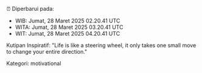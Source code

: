 ⏰ Diperbarui pada:
- WIB: Jumat, 28 Maret 2025 02.20.41 UTC
- WITA: Jumat, 28 Maret 2025 03.20.41 UTC
- WIT: Jumat, 28 Maret 2025 04.20.41 UTC

Kutipan Inspiratif:
"Life is like a steering wheel, it only takes one small move to change your entire direction."


Kategori: motivational

